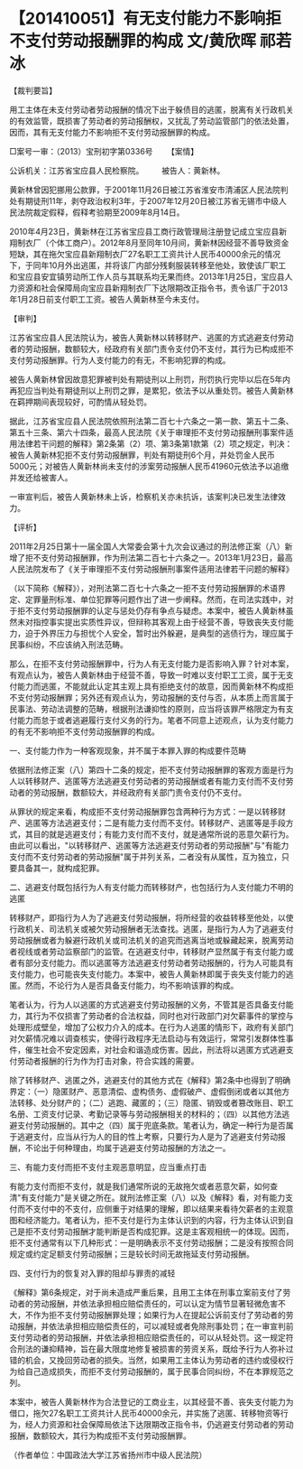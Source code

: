 # 【201410051】有无支付能力不影响拒不支付劳动报酬罪的构成 文/黄欣晖 祁若冰

【裁判要旨】

用工主体在未支付劳动者劳动报酬的情况下出于躲债目的逃匿，脱离有关行政机关的有效监管，既损害了劳动者的劳动报酬权，又扰乱了劳动监管部门的依法处置，因而，其有无支付能力不影响拒不支付劳动报酬罪的构成。

□案号一审：（2013）宝刑初字第0336号 　　【案情】

公诉机关：江苏省宝应县人民检察院。 　　被告人：黄新林。

黄新林曾因犯挪用公款罪，于2001年11月26日被江苏省淮安市清浦区人民法院判处有期徒刑11年，剥夺政治权利3年，于2007年12月20日被江苏省无锡市中级人民法院裁定假释，假释考验期至2009年8月14日。

2010年4月23日，黄新林在江苏省宝应县工商行政管理局注册登记成立宝应县新翔制衣厂（个体工商户）。2012年8月至同年10月间，黄新林因经营不善导致资金短缺，其在拖欠宝应县新翔制衣厂27名职工工资共计人民币40000余元的情况下，于同年10月外出逃匿，并将该厂内部分残剩服装转移至他处，致使该厂职工和宝应县安宜镇劳动所工作人员与其联系均无果而终。2013年1月25日，宝应县人力资源和社会保障局向宝应县新翔制衣厂下达限期改正指令书，责令该厂于2013年1月28日前支付职工工资。被告人黄新林至今未支付。

【审判】

江苏省宝应县人民法院认为，被告人黄新林以转移财产、逃匿的方式逃避支付劳动者的劳动报酬，数额较大，经政府有关部门责令支付仍不支付，其行为已构成拒不支付劳动报酬罪。行为人支付能力的有无，不影响犯罪的构成。

被告人黄新林曾因故意犯罪被判处有期徒刑以上刑罚，刑罚执行完毕以后在5年内再犯应当判处有期徒刑以上刑罚之罪，是累犯，依法予以从重处罚。被告人黄新林在羁押期间表现较好，可酌情从轻处罚。

据此，江苏省宝应县人民法院依照刑法第二百七十六条之一第一款、第五十二条、第五十三条、第六十四条，最高人民法院《关于审理拒不支付劳动报酬刑事案件适用法律若干问题的解释》第2条第（2）项、第3条第1款第（2）项之规定，判决：被告人黄新林犯拒不支付劳动报酬罪，判处有期徒刑6个月，并处罚金人民币5000元；对被告人黄新林尚未支付的涉案劳动报酬人民币41960元依法予以追缴并发还给被害人。

一审宣判后，被告人黄新林未上诉，检察机关亦未抗诉，该案判决已发生法律效力。

【评析】

2011年2月25日第十一届全国人大常委会第十九次会议通过的刑法修正案（八）新增了拒不支付劳动报酬罪，作为刑法第二百七十六条之一。2013年1月23日，最高人民法院发布了《关于审理拒不支付劳动报酬刑事案件适用法律若干问题的解释》

（以下简称《解释》），对刑法第二百七十六条之一拒不支付劳动报酬罪的术语界定、定罪量刑标准、单位犯罪等问题作出了进一步阐释。然而，在司法实践中，对于拒不支付劳动报酬罪的认定与惩处仍存有争点与疑虑。本案中，被告人黄新林虽然未对指控事实提出实质性异议，但辩称其客观上由于经营不善，导致丧失支付能力，迫于外界压力与担忧个人安全，暂时出外躲避，是典型的逃债行为，理应属于民事纠纷，不应该纳入刑法范畴。

那么，在拒不支付劳动报酬罪中，行为人有无支付能力是否影响入罪？针对本案，有观点认为，被告人黄新林由于经营不善，导致一时难以支付职工工资，属于无支付能力而逃匿，不能就此认定其主观上具有拒绝支付的故意，因而黄新林不构成拒不支付劳动报酬罪；另外还有观点认为，劳动报酬的支付与否，从本质上而言属于民事法、劳动法调整的范畴，根据刑法谦抑性的原则，应当将该罪严格限定为有支付能力而怠于或者逃避履行支付义务的行为。笔者不同意上述观点，认为支付能力的有无不影响拒不支付劳动报酬罪的构成。

一、支付能力作为一种客观现象，并不属于本罪入罪的构成要件范畴

依据刑法修正案（八）第四十二条的规定，拒不支付劳动报酬罪的客观方面是行为人以转移财产、逃匿等方法逃避支付劳动者的劳动报酬或者有能力支付而不支付劳动者的劳动报酬，数额较大，并经政府有关部门责令支付仍不支付。

从罪状的规定来看，构成拒不支付劳动报酬罪包含两种行为方式：一是以转移财产、逃匿等方法逃避支付；二是有能力支付而不支付。转移财产、逃匿等是手段方式，其目的就是逃避支付；有能力支付而不支付，就是通常所说的恶意欠薪行为。由此可以看出，"以转移财产、逃匿等方法逃避支付劳动者的劳动报酬"与"有能力支付而不支付劳动者的劳动报酬"属于并列关系，二者没有从属性，互为独立，只要具备其一，就构成犯罪。

二、逃避支付既包括行为人有支付能力而转移财产，也包括行为人支付能力不明的逃匿

转移财产，即指行为人为了逃避支付劳动报酬，将所经营的收益转移至他处，以使行政机关、司法机关或被欠劳动报酬者无法查找。逃匿，是指行为人为了逃避支付劳动报酬或者为躲避行政机关或司法机关的追究而逃离当地或躲藏起来，脱离劳动者视线或者劳动监察部门的监管。在逃避支付中，转移财产显然属于有支付能力或者有部分支付能力。而以逃匿等方法逃避支付劳动者劳动报酬的，行为人可能具有支付能力，也可能丧失支付能力。本案中，被告人黄新林即属于丧失支付能力的逃匿。然而，不论行为人是否具备支付能力，均不影响该罪的构成。

笔者认为，行为人以逃匿的方式逃避支付劳动报酬的义务，不管其是否具备支付能力，其行为不仅损害了劳动者的合法权益，同时也对行政部门对欠薪事件的掌控与处理形成壁垒，增加了公权力介入的成本。在行为人逃匿的情形下，政府有关部门对欠薪情况难以调查核实，使得行政程序无法启动与有效运行，常常引发群体性事件，催生社会不安定因素，对社会和谐造成伤害。因此，刑法将以逃匿方式逃避支付劳动者报酬的行为作为打击对象，符合实践的需要。

除了转移财产、逃匿之外，逃避支付的其他方式在《解释》第2条中也得到了明确界定：（一）隐匿财产、恶意清偿、虚构债务、虚假破产、虚假倒闭或者以其他方法转移、处分财产的；（二）逃跑、藏匿的；（三）隐匿、销毁或者篡改账目、职工名册、工资支付记录、考勤记录等与劳动报酬相关的材料的；（四）以其他方法逃避支付劳动报酬的。其中之（四）属于兜底条款。笔者认为，确定一种行为是否属于逃避支付，应当从行为人的目的性上考察，只要行为人是为了逃避支付劳动报酬，不论出于何种理由，均属于逃避支付劳动报酬的方法之一。

三、有能力支付而拒不支付主观恶意明显，应当重点打击

有能力支付而拒不支付，就是我们通常所说的无故拖欠或者恶意欠薪，如何查清"有支付能力"是关键之所在。就刑法修正案（八）以及《解释》看，对有能力支付而不支付中的不支付，应侧重于对结果的理解，即以结果来看待欠薪者的主观意图和经济能力。笔者认为，拒不支付是行为主体认识到的内容，行为主体认识到自己是拒不支付劳动报酬才能判断是否构成犯罪。这是主客观相统一的体现。因而，拒不支付通常有以下几种形式：一是明确表示不支付劳动报酬；二是没有按照合同规定或约定足额支付劳动报酬；三是较长时间无故拖延支付劳动报酬。

四、支付行为的恢复对入罪的阻却与罪责的减轻

《解释》第6条规定，对于尚未造成严重后果，且用工主体在刑事立案前支付了劳动者的劳动报酬，并依法承担相应赔偿责任的，可以认定为情节显著轻微危害不大，不作为拒不支付劳动报酬罪处理；如果行为人在提起公诉前支付了劳动者的劳动报酬，并依法承担相应赔偿责任的，可以减轻或者免除刑事处罚；在一审宣判前支付劳动者的劳动报酬，并依法承担相应赔偿责任的，可以从轻处罚。这一规定符合刑法的谦抑精神，旨在最大限度地修复被损害的劳资关系，既给予行为人弥补过错的机会，又挽回劳动者的损失。当然，如果用工主体认为劳动者的违约或侵权行为给自己造成损失，而拒不支付劳动报酬的，属于民事合同纠纷，不在本罪规范之列。

本案中，被告人黄新林作为合法登记的工商业主，以其经营不善、丧失支付能力为借口，拖欠27名职工工资共计人民币40000余元，并实施了逃匿、转移物资等行为，经人力资源和社会保障局依法下达限期改正指令书，仍逃避支付劳动者的劳动报酬，数额较大，其行为构成拒不支付劳动报酬罪。

（作者单位：中国政法大学江苏省扬州市中级人民法院）
